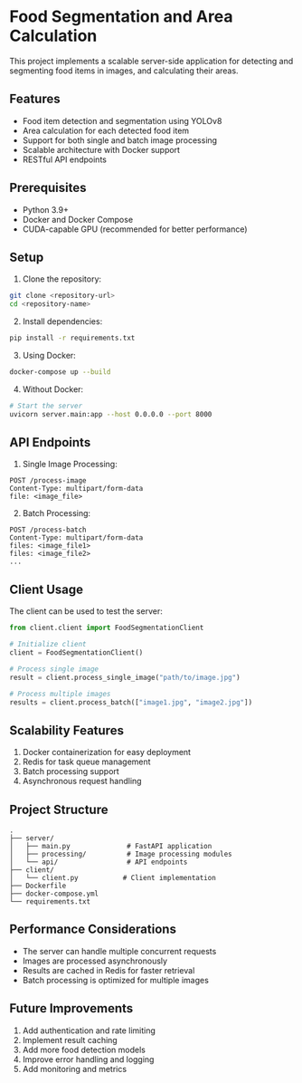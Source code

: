 # Food Segmentation and Area Calculation

This project implements a scalable server-side application for detecting and segmenting food items in images, and calculating their areas.

## Features

- Food item detection and segmentation using YOLOv8
- Area calculation for each detected food item
- Support for both single and batch image processing
- Scalable architecture with Docker support
- RESTful API endpoints

## Prerequisites

- Python 3.9+
- Docker and Docker Compose
- CUDA-capable GPU (recommended for better performance)

## Setup

1. Clone the repository:
```bash
git clone <repository-url>
cd <repository-name>
```

2. Install dependencies:
```bash
pip install -r requirements.txt
```

3. Using Docker:
```bash
docker-compose up --build
```

4. Without Docker:
```bash
# Start the server
uvicorn server.main:app --host 0.0.0.0 --port 8000
```

## API Endpoints

1. Single Image Processing:
```
POST /process-image
Content-Type: multipart/form-data
file: <image_file>
```

2. Batch Processing:
```
POST /process-batch
Content-Type: multipart/form-data
files: <image_file1>
files: <image_file2>
...
```

## Client Usage

The client can be used to test the server:

```python
from client.client import FoodSegmentationClient

# Initialize client
client = FoodSegmentationClient()

# Process single image
result = client.process_single_image("path/to/image.jpg")

# Process multiple images
results = client.process_batch(["image1.jpg", "image2.jpg"])
```

## Scalability Features

1. Docker containerization for easy deployment
2. Redis for task queue management
3. Batch processing support
4. Asynchronous request handling

## Project Structure

```
.
├── server/
│   ├── main.py              # FastAPI application
│   ├── processing/          # Image processing modules
│   └── api/                 # API endpoints
├── client/
│   └── client.py           # Client implementation
├── Dockerfile
├── docker-compose.yml
└── requirements.txt
```

## Performance Considerations

- The server can handle multiple concurrent requests
- Images are processed asynchronously
- Results are cached in Redis for faster retrieval
- Batch processing is optimized for multiple images

## Future Improvements

1. Add authentication and rate limiting
2. Implement result caching
3. Add more food detection models
4. Improve error handling and logging
5. Add monitoring and metrics